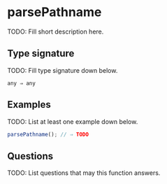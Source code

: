 # parsePathname

TODO: Fill short description here.

## Type signature

TODO: Fill type signature down below.

```
any ⇒ any
```

## Examples

TODO: List at least one example down below.

```javascript
parsePathname(); // ⇒ TODO
```

## Questions

TODO: List questions that may this function answers.
